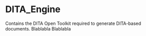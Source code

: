 # DITA_Engine
Contains the DITA Open Toolkit required to generate DITA-based documents.
Blablabla
Blablabla